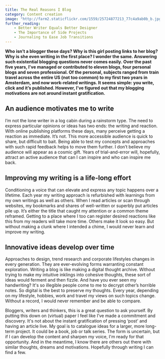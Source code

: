 ```yaml
---
title: The Real Reasons I Blog
category: Content creation
image: "http://farm2.staticflickr.com/1559/25724877213_77c4a9ab0b_b.jpg"
further_reading:
    - Better Writer Equals Better Designer
    - The Importance of Side Projects
    - Journaling to Ease Job Transitions
---
```

**Who isn’t a blogger these days? Why is this girl posting links to her blog? Why is she even writing in the first place? I wonder the same. Answering such existential blogging questions never comes easily. Over the past five years, I've managed or contributed to eleven blogs, four personal blogs and seven professional.  Of the personal, subjects ranged from train travel across the entire US (not too common) to my first two years in Amsterdam, and now work-related writings. It seems simple: you write, click and it’s published. However, I’ve figured out that my blogging motivations are not around instant gratification.**  

## An audience motivates me to write
I’m not the lone writer in a log cabin during a rainstorm type. The need to express particular opinions or ideas has two ends: the writing and reaction. With online publishing platforms these days, many perceive getting a reaction as immediate. It’s not. This more accessible audience is quick to share, but difficult to bait. Being able to test my concepts and approaches with such rapid feedback helps to move them further. I don’t believe my audience will appear as a cosmic gift. Years of trial-and-error will, hopefully, attract an active audience that can I can inspire and who can inspire me back. 

## Improving my writing is a life-long effort
Conditioning a voice that can elevate and express any topic happens over a lifetime. Each year my writing approach is refurbished with learnings from my own writings as well as others. When I read articles or scan through websites, my bookmarks and shares of well-written or superbly put articles pile up. It’s either the title that caught my attention or a common theme reframed. Getting to a place where I too can register desired reactions like this from my readers will take more time. Others make it look so easy. But without making a clunk where I intended a chime, I would never learn and improve my writing. 

## Innovative ideas develop over time
Approaches to design, trend research and corporate lifestyles changes in every generation. They are ever-evolving forms warranting constant exploration. Writing a blog is like making a digital thought archive. Without trying to make my intuitive inklings into cohesive thoughts, these sort of ideas would ferment and then fizzle. And have you ever seen my handwriting? It's so illegible people come to me to decrypt other’s horrible notes. So digital is the best to preserve my thoughts. Every year, depending on my lifestyle, hobbies, work and travel my views on such topics change. Without a record, I would never remember and be able to compare. 

Bloggers, writers and thinkers, this is a great question to ask yourself. By putting this down on (virtual) paper I feel like I’ve made a commitment and discovery. It's not about the instant gratification of pressing ‘post’ and having an article live. My goal is to catalogue ideas for a larger, more long-term project. It could be a book, job or talk series. The form is uncertain, but if I can develop the content and sharpen my voice, I'm ready for that opportunity. And in the meantime, I know there are others out there with similar thoughts, dreams and motivations. Hopefully through writing I can find a few.